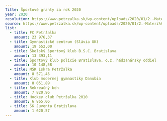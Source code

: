 ```yaml
---
Title: Športové granty za rok 2020
year: 2020
resolution: https://www.petrzalka.sk/wp-content/uploads/2020/01/2.-Materi%C3%A1l_Dot%C3%A1cie-pre-ve%C4%BEk%C3%A9-%C5%A1portov%C3%A9-kluby-na-rok-2020-na-MZ.pdf
source: https://www.petrzalka.sk/wp-content/uploads/2020/01/2.-Materi%C3%A1l_Dot%C3%A1cie-pre-ve%C4%BEk%C3%A9-%C5%A1portov%C3%A9-kluby-na-rok-2020-na-MZ.pdf
list:
  - title: FC Petržalka
    amount: 23 976,37
  - title: Gymnastické centrum (Slávia UK)
    amount: 19 552,00
  - title: Školský športový klub B.S.C. Bratislava
    amount: 13 393,11
  - title: Športový klub polície Bratislava, o.z. hádzanársky oddiel
    amount: 10 148,58
  - title: MŠK Iskra Petržalka
    amount: 8 571,45
  - title: Klub modernej gymnastiky Danubia
    amount: 8 051,89
  - title: Rekreačný beh
    amount: 7 820,96
  - title: Hockey club Petržalka 2010
    amount: 6 865,06
  - title: ŠK Juventa Bratislava
    amount: 1 620,57
---
```

